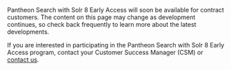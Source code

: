<Alert title="Early Access" type="info" icon="leaf">

Pantheon Search with Solr 8 Early Access will soon be available for contract customers. The content on this page may change as development continues, so check back frequently to learn more about the latest developments.

</Alert>

If you are interested in participating in the Pantheon Search with Solr 8 Early Access program, contact your Customer Success Manager (CSM) or [contact us](https://pantheon.io/contact-us?docs). 
